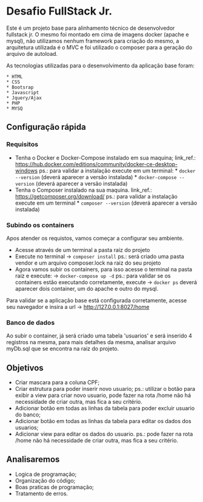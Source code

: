 # Desafio FullStack Jr.

Este é um projeto base para alinhamento técnico de desenvolvedor fullstack jr. O mesmo foi montado em cima de imagens docker (apache e mysql), não utilizamos nenhum framework para criação do mesmo, a arquitetura utilizada é o MVC e foi utilizado o composer para a geração do arquivo de autoload.

As tecnologias utilizadas para o desenvolvimento da aplicação base foram:
	
	* HTML
	* CSS
	* Bootsrap
	* Javascript
	* Jquery/Ajax
	* PHP
	* MYSQ


## Configuração rápida
 ### Requisitos
 * Tenha o Docker e Docker-Compose instalado em sua maquina;
    link_ref.: https://hub.docker.com/editions/community/docker-ce-desktop-windows
    ps.: para validar a instalação execute em um terminal:
		* ```docker --version``` (deverá aparecer a versão instalada)
		* ```docker-compose --version``` (deverá aparecer a versão instalada)
 * Tenha o Composer instalado na sua maquina.
    link_ref.: https://getcomposer.org/download/
    ps.: para validar a instalação execute em um terminal 
		* ```composer --version``` (deverá aparecer a versão instalada)
 
 ### Subindo os containers

 Apos atender os requistos, vamos começar a configurar seu ambiente.
 
 * Acesse através de um terminal a pasta raiz do projeto
 * Execute no terminal -> ```composer install```
    ps.: será criado uma pasta vendor e um arquivo composer.lock na raiz do seu projeto
 * Agora vamos subir os containers, para isso acesse o terminal na pasta raiz e execute:
    -> ```docker-compose up -d```
 ps.: para validar se os containers estão executando corretamente, 
    execute -> ```docker ps```
 deverá aparecer dois container, um do apache e outro do mysql.

 Para validar se a aplicação base está configurada corretamente, 
 acesse seu navegador e insira a url -> http://127.0.0.1:8027/home

 ### Banco de dados

 Ao subir o container, já será criado uma tabela 'usuarios' e será inserido 4 registros na mesma, para mais detalhes da mesma, analisar arquivo myDb.sql que se encontra na raiz do projeto.


## Objetivos
 * Criar mascara para a coluna CPF;
 * Criar estrutura para poder inserir novo usuario;
		ps.: utilizar o botão <Novo Usuario> para exibir a view para criar novo usuario,
		pode fazer na rota /home não há necessidade de criar outra, mas fica a seu critério.
 * Adicionar botão em todas as linhas da tabela para poder excluir usuario do banco;
 * Adicionar botão em todas as linhas da tabela para editar os dados dos usuarios;
 * Adicionar view para editar os dados do usuario.
		ps.: pode fazer na rota /home não há necessidade de criar outra, mas fica a seu critério.

## Analisaremos
 * Logica de programação;
 * Organização do código;
 * Boas praticas de programação;
 * Tratamento de erros.
